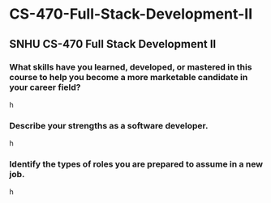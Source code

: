 # CS-470-Full-Stack-Development-II
## SNHU CS-470 Full Stack Development II

### What skills have you learned, developed, or mastered in this course to help you become a more marketable candidate in your career field?
h

### Describe your strengths as a software developer.
h

### Identify the types of roles you are prepared to assume in a new job.

h



